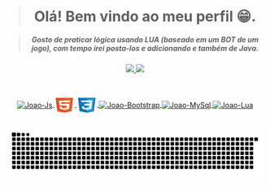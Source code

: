 
><h1 align="center">Olá! Bem vindo ao meu perfil 😁.</h1>

><h5 align="center">Gosto de praticar lógica usando LUA (baseado em um BOT de um jogo), com tempo irei posta-los e adicionando e também de Java.</h5>


<div style="display: inline_block" align="center">
  <a href="https://github.com/jvscJoao">
  <img height="100em" src="https://github-readme-stats.vercel.app/api?username=jvscJoao&show_icons=true&theme=tokyonight&include_all_commits=true&count_private=true"/>
  <img height="100em" src="https://github-readme-stats.vercel.app/api/top-langs/?username=jvscJoao&layout=compact&langs_count=7&theme=tokyonight"/>
</div>

  ##
  
  <div style="display: inline_block" align="center"><br>
    <img align="center" alt="Joao-Js" height="30" width="40" src="https://cdn.jsdelivr.net/gh/devicons/devicon/icons/java/java-original-wordmark.svg">
    <img align="center" alt="Joao-HTML" height="30" width="40" src="https://raw.githubusercontent.com/devicons/devicon/master/icons/html5/html5-original.svg">
    <img align="center" alt="Joao-CSS" height="30" width="40" src="https://raw.githubusercontent.com/devicons/devicon/master/icons/css3/css3-original.svg">
    <img align="center" alt="Joao-Bootstrap" height="30" width="40" src="https://cdn.jsdelivr.net/gh/devicons/devicon/icons/bootstrap/bootstrap-plain.svg">
    <img align="center" alt="Joao-MySql" height="30" width="40" src="https://cdn.jsdelivr.net/gh/devicons/devicon/icons/mysql/mysql-original.svg">
    <img align="center" alt="Joao-Lua" height="30" width="40" src="https://cdn.jsdelivr.net/gh/devicons/devicon/icons/lua/lua-original-wordmark.svg">
  </div>

  ##
  ![Snake animation](https://github.com/jvscJoao/jvscJoao/blob/output/github-contribution-grid-snake.svg)
